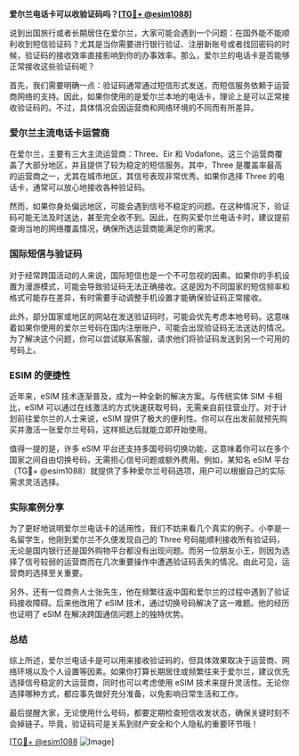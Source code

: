 **爱尔兰电话卡可以收验证码吗？[[TG💪+ @esim1088](https://t.me/s/esim1088)]**

说到出国旅行或者长期居住在爱尔兰，大家可能会遇到一个问题：在国外能不能顺利收到短信验证码？尤其是当你需要进行银行验证、注册新账号或者找回密码的时候，验证码的接收效率直接影响到你的办事效率。那么，爱尔兰的电话卡是否能够正常接收这些验证码呢？

首先，我们需要明确一点：验证码通常通过短信形式发送，而短信服务依赖于运营商网络的支持。因此，如果你使用的是爱尔兰本地的电话卡，理论上是可以正常接收验证码的。不过，具体情况会因运营商和网络环境的不同而有所差异。

### 爱尔兰主流电话卡运营商

在爱尔兰，主要有三大主流运营商：Three、Eir 和 Vodafone。这三个运营商覆盖了大部分地区，并且提供了较为稳定的短信服务。其中，Three 是覆盖率最高的运营商之一，尤其在城市地区，其信号表现非常优秀。如果你选择 Three 的电话卡，通常可以放心地接收各种验证码。

然而，如果你身处偏远地区，可能会遇到信号不稳定的问题。在这种情况下，验证码可能无法及时送达，甚至完全收不到。因此，在购买爱尔兰电话卡时，建议提前查询当地的网络覆盖情况，确保所选运营商能满足你的需求。

### 国际短信与验证码

对于经常跨国活动的人来说，国际短信也是一个不可忽视的因素。如果你的手机设置为漫游模式，可能会导致验证码无法正确接收。这是因为不同国家的短信频率和格式可能存在差异，有时需要手动调整手机设置才能确保验证码正常接收。

此外，部分国家或地区的网站在发送验证码时，可能会优先考虑本地号码。这意味着如果你使用的爱尔兰号码在国内注册账户，可能会出现验证码无法送达的情况。为了解决这个问题，你可以尝试联系客服，请求他们将验证码发送到另一个可用的号码上。

### ESIM 的便捷性

近年来，eSIM 技术逐渐普及，成为一种全新的解决方案。与传统实体 SIM 卡相比，eSIM 可以通过在线激活的方式快速获取号码，无需亲自前往营业厅。对于计划前往爱尔兰的人士来说，eSIM 提供了极大的便利性。你可以在出发前就预先购买并激活一张爱尔兰号码，这样抵达后就能立即开始使用。

值得一提的是，许多 eSIM 平台还支持多国号码切换功能，这意味着你可以在多个国家之间自由切换号码，无需担心信号问题或额外费用。例如，某知名 eSIM 平台（TG💪+ @esim1088）就提供了多种爱尔兰号码选项，用户可以根据自己的实际需求灵活选择。

### 实际案例分享

为了更好地说明爱尔兰电话卡的适用性，我们不妨来看几个真实的例子。小李是一名留学生，他刚到爱尔兰不久便发现自己的 Three 号码能顺利接收所有验证码，无论是国内银行还是国外购物平台都没有出现问题。而另一位朋友小王，则因为选择了信号较弱的运营商而在几次重要操作中遭遇验证码丢失的情况。由此可见，运营商的选择至关重要。

另外，还有一位商务人士张先生，他在频繁往返中国和爱尔兰的过程中遇到了验证码接收障碍。后来他改用了 eSIM 技术，通过切换号码解决了这一难题。他的经历也证明了 eSIM 在解决跨国通信问题上的独特优势。

### 总结

综上所述，爱尔兰电话卡是可以用来接收验证码的，但具体效果取决于运营商、网络环境以及个人设置等因素。如果你打算长期居住或频繁往来于爱尔兰，建议优先选择信号稳定的大运营商，同时也可以考虑使用 eSIM 技术来提升灵活性。无论你选择哪种方式，都应事先做好充分准备，以免影响日常生活和工作。

最后提醒大家，无论使用什么号码，都要定期检查短信收发状态，确保关键时刻不会掉链子。毕竟，验证码可是关系到财产安全和个人隐私的重要环节哦！

[[TG💪+ @esim1088](https://t.me/s/esim1088) ![Image](https://i.postimg.cc/4NQfJmqS/Snipaste-2025-05-13-00-14-12.png)]